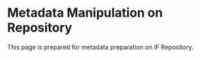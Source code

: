 # Metadata Manipulation on Repository

This page is prepared for metadata preparation on IF Repository.

